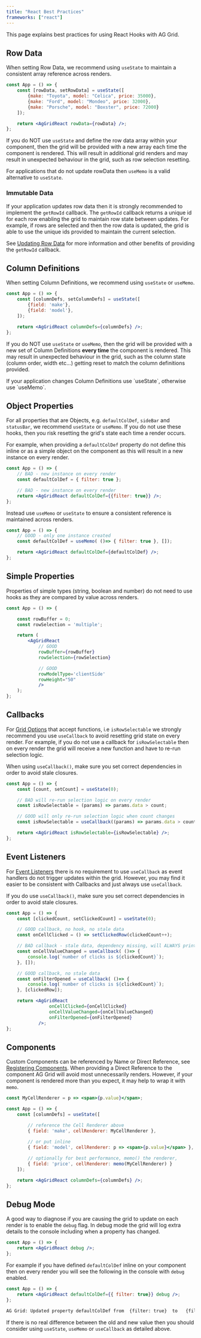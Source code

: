 ```yaml
---
title: "React Best Practices"
frameworks: ["react"]
---
```


This page explains best practices for using React Hooks with AG Grid.

## Row Data

When setting Row Data, we recommend using `useState` to maintain a consistent array reference across renders. 

```jsx
const App = () => {
    const [rowData, setRowData] = useState([
        {make: "Toyota", model: "Celica", price: 35000},
        {make: "Ford", model: "Mondeo", price: 32000},
        {make: "Porsche", model: "Boxster", price: 72000}
    ]);

    return <AgGridReact rowData={rowData} />;
};
```

If you do NOT use `useState` and define the row data array within your component, then the grid will be provided with a new array each time
the component is rendered. This will result in additional grid renders and may result in unexpected behaviour in the grid, such as row selection resetting.

For applications that do not update rowData then `useMemo` is a valid alternative to `useState`.

### Immutable Data

If your application updates row data then it is strongly recommended to implement the `getRowId` callback. The `getRowId` callback returns a unique id for each row enabling the grid to maintain row state between updates. For example, if rows are selected and then the row data is updated, the grid is able to use the unique ids provided to maintain the current selection.

See [Updating Row Data](/data-update-row-data/) for more information and other benefits of providing the `getRowId` callback.

## Column Definitions

When setting Column Definitions, we recommend using `useState` or `useMemo`.

```jsx
const App = () => {
    const [columnDefs, setColumnDefs] = useState([
        {field: 'make'},
        {field: 'model'},
    ]);

    return <AgGridReact columnDefs={columnDefs} />;
};
```

If you do NOT use `useState` or `useMemo`, then the grid will be provided with a new set of Column Definitions **every time**
the component is rendered. This may result in unexpected behaviour in the grid, such as the column state 
(column order, width etc...) getting reset to match the column definitions provided.

<note>
If your application changes Column Definitions use `useState`, otherwise use `useMemo`.
</note>

## Object Properties

For all properties that are Objects, e.g. `defaultColDef`, `sideBar` and `statusBar`, we recommend `useState` or `useMemo`. If
you do not use these hooks, then you risk resetting the grid's state each time a render occurs. 

For example, when providing a `defaultColDef` property do not define this inline or as a simple object on the component as this will result in a new instance on every render.

```jsx
const App = () => {
    // BAD - new instance on every render
    const defaultColDef = { filter: true };

    // BAD - new instance on every render
    return <AgGridReact defaultColDef={{filter: true}} />;
};
```

Instead use `useMemo` or `useState` to ensure a consistent reference is maintained across renders.

```jsx
const App = () => {
    // GOOD - only one instance created
    const defaultColDef = useMemo( ()=> { filter: true }, []);

    return <AgGridReact defaultColDef={defaultColDef} />;
};
```
## Simple Properties

Properties of simple types (string, boolean and number) do not need to use hooks as they are compared by value across renders. 

```jsx
const App = () => {

    const rowBuffer = 0;
    const rowSelection = 'multiple';

    return (
        <AgGridReact 
            // GOOD
            rowBuffer={rowBuffer} 
            rowSelection={rowSelection} 

            // GOOD
            rowModelType='clientSide'
            rowHeight="50"
            />
    );
};
```

## Callbacks 

For [Grid Options](/grid-options/) that accept functions, i.e `isRowSelectable` we strongly recommend you use `useCallback` to avoid resetting grid state on every render. For example, if you do not use a callback for `isRowSelectable` then on every render the grid will receive a new function and have to re-run selection logic.

When using `useCallback()`, make sure you set correct dependencies in order to avoid stale closures.

```jsx
const App = () => {
    const [count, setCount] = useState(0);

    // BAD will re-run selection logic on every render
    const isRowSelectable = (params) => params.data > count;

    // GOOD will only re-run selection logic when count changes
    const isRowSelectable = useCallback((params) => params.data > count, [count]);

    return <AgGridReact isRowSelectable={isRowSelectable} />;
};
```

## Event Listeners

For [Event Listeners](/grid-events/) there is no requirement to use `useCallback` as event handlers do not trigger updates within the grid. However, you may find it easier to be consistent with Callbacks and just always use `useCallback`.

If you do use `useCallback()`, make sure you set correct dependencies in order to avoid stale closures.

```jsx
const App = () => {
    const [clickedCount, setClickedCount] = useState(0);

    // GOOD callback, no hook, no stale data
    const onCellClicked = () => setClickedRow(clickedCount++);

    // BAD callback - stale data, dependency missing, will ALWAYS print 0
    const onCellValueChanged = useCallback( ()=> {
        console.log(`number of clicks is ${clickedCount}`);
    }, []);

    // GOOD callback, no stale data
    const onFilterOpened = useCallback( ()=> {
        console.log(`number of clicks is ${clickedCount}`);
    }, [clickedRow]);

    return <AgGridReact 
                onCellClicked={onCellClicked} 
                onCellValueChanged={onCellValueChanged}
                onFilterOpened={onFilterOpened}
            />;
};
```

## Components

Custom Components can be referenced by Name or Direct Reference, see [Registering Components](/components/). When providing a Direct Reference to the component AG Grid will avoid most unnecessarily renders. However, if your component is rendered more than you expect, it may help to wrap it with `memo`.

```jsx
const MyCellRenderer = p => <span>{p.value}</span>;

const App = () => {
    const [columnDefs] = useState([

        // reference the Cell Renderer above
        { field: 'make', cellRenderer: MyCellRenderer },
        
        // or put inline
        { field: 'model', cellRenderer: p => <span>{p.value}</span> },

        // optionally for best performance, memo() the renderer,
        { field: 'price', cellRenderer: memo(MyCellRenderer) }
    ]);

    return <AgGridReact columnDefs={columnDefs} />;
};
```

## Debug Mode

A good way to diagnose if you are causing the grid to update on each render is to enable the `debug` flag. In debug mode the grid will log extra details to the console including when a property has changed.

```jsx
const App = () => {
    return <AgGridReact debug />;
};
```

For example if you have defined `defaultColDef` inline on your component then on every render you will see the following in the console with `debug` enabled.

```jsx
const App = () => {
    return <AgGridReact defaultColDef={{ filter: true}} debug />;
};
```

```bash
AG Grid: Updated property defaultColDef from  {filter: true}  to   {filter: true}
```

If there is no real difference between the old and new value then you should consider using `useState`, `useMemo` or `useCallback` as detailed above.